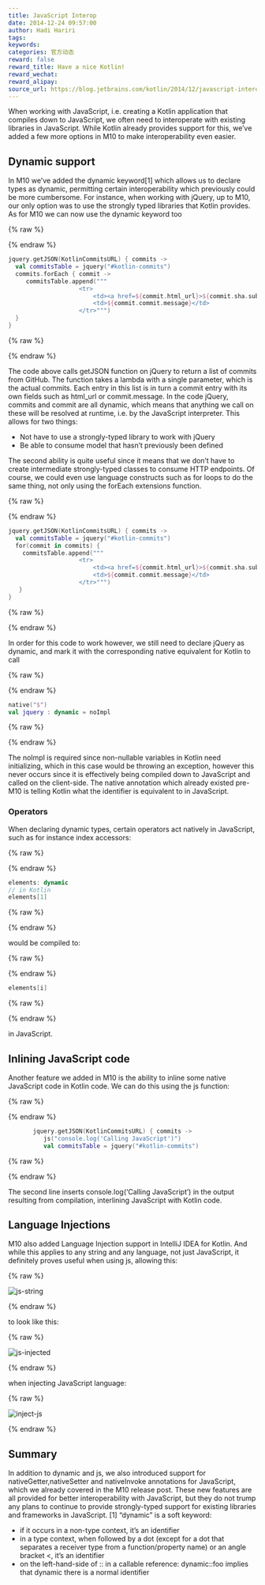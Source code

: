 ```yaml
---
title: JavaScript Interop
date: 2014-12-24 09:57:00
author: Hadi Hariri
tags:
keywords:
categories: 官方动态
reward: false
reward_title: Have a nice Kotlin!
reward_wechat:
reward_alipay:
source_url: https://blog.jetbrains.com/kotlin/2014/12/javascript-interop/
---
```


When working with JavaScript, i.e. creating a Kotlin application that compiles down to JavaScript, we often need to interoperate with existing libraries in JavaScript. While Kotlin already provides support for this, we’ve added a few more options in M10 to make interoperability even easier.
## Dynamic support

In M10 we’ve added the dynamic keyword[1] which allows us to declare types as dynamic, permitting certain interoperability which previously could be more cumbersome. For instance, when working with jQuery, up to M10, our only option was to use the strongly typed libraries that Kotlin provides. As for M10 we can now use the dynamic keyword too

{% raw %}
<p></p>
{% endraw %}

```kotlin
jquery.getJSON(KotlinCommitsURL) { commits ->
  val commitsTable = jquery("#kotlin-commits")
  commits.forEach { commit ->
     commitsTable.append("""
                    <tr>
                        <td><a href=${commit.html_url}>${commit.sha.substring(0, 6)}</a></td>
                        <td>${commit.commit.message}</td>
                    </tr>""")
  }
}
```

{% raw %}
<p></p>
{% endraw %}

The code above calls getJSON function on jQuery to return a list of commits from GitHub. The function takes a lambda with a single parameter, which is the actual commits. Each entry in this list is in turn a commit entry with its own fields such as html_url or commit.message.
In the code jQuery, commits and commit are all dynamic, which means that anything we call on these will be resolved at runtime, i.e. by the JavaScript interpreter. This allows for two things:

* Not have to use a strongly-typed library to work with jQuery
* Be able to consume model that hasn’t previously been defined

The second ability is quite useful since it means that we don’t have to create intermediate strongly-typed classes to consume HTTP endpoints.
Of course, we could even use language constructs such as for loops to do the same thing, not only using the forEach extensions function.

{% raw %}
<p></p>
{% endraw %}

```kotlin
jquery.getJSON(KotlinCommitsURL) { commits ->
  val commitsTable = jquery("#kotlin-commits")
  for(commit in commits) {
    commitsTable.append("""
                    <tr>
                        <td><a href=${commit.html_url}>${commit.sha.substring(0, 6)}</a></td>
                        <td>${commit.commit.message}</td>
                    </tr>""")
   }
}
```

{% raw %}
<p></p>
{% endraw %}

In order for this code to work however, we still need to declare jQuery as dynamic, and mark it with the corresponding native equivalent for Kotlin to call

{% raw %}
<p></p>
{% endraw %}

```kotlin
native("$")
val jquery : dynamic = noImpl
```

{% raw %}
<p></p>
{% endraw %}

The noImpl is required since non-nullable variables in Kotlin need initializing, which in this case would be throwing an exception, however this never occurs since it is effectively being compiled down to JavaScript and called on the client-side. The native annotation which already existed pre-M10 is telling Kotlin what the identifier is equivalent to in JavaScript.
### Operators

When declaring dynamic types, certain operators act natively in JavaScript, such as for instance index accessors:

{% raw %}
<p></p>
{% endraw %}

```kotlin
elements: dynamic
// in Kotlin
elements[1]
```

{% raw %}
<p></p>
{% endraw %}

would be compiled to:

{% raw %}
<p></p>
{% endraw %}

```kotlin
elements[i]
```

{% raw %}
<p></p>
{% endraw %}

in JavaScript.
## Inlining JavaScript code

Another feature we added in M10 is the ability to inline some native JavaScript code in Kotlin code. We can do this using the js function:

{% raw %}
<p></p>
{% endraw %}

```kotlin
       jquery.getJSON(KotlinCommitsURL) { commits ->
          js("console.log('Calling JavaScript')")  
          val commitsTable = jquery("#kotlin-commits")
```

{% raw %}
<p></p>
{% endraw %}

The second line inserts console.log(‘Calling JavaScript’) in the output resulting from compilation, interlining JavaScript with Kotlin code.
## Language Injections

M10 also added Language Injection support in IntelliJ IDEA for Kotlin. And while this applies to any string and any language, not just JavaScript, it definitely proves useful when using js, allowing this:

{% raw %}
<p><img alt="js-string" class="aligncenter size-full wp-image-1776" data-recalc-dims="1" src="https://i0.wp.com/blog.jetbrains.com/kotlin/files/2014/12/js-string.png?resize=363%2C44&amp;ssl=1"/></p>
{% endraw %}

to look like this:

{% raw %}
<p><img alt="js-injected" class="aligncenter size-full wp-image-1775" data-recalc-dims="1" src="https://i0.wp.com/blog.jetbrains.com/kotlin/files/2014/12/js-injected.png?resize=379%2C48&amp;ssl=1"/></p>
{% endraw %}

when injecting JavaScript language:

{% raw %}
<p><img alt="inject-js" class="aligncenter size-full wp-image-1774" data-recalc-dims="1" src="https://i1.wp.com/blog.jetbrains.com/kotlin/files/2014/12/inject-js.png?resize=465%2C102&amp;ssl=1"/></p>
{% endraw %}

## Summary

In addition to dynamic and js, we also introduced support for nativeGetter,nativeSetter and nativeInvoke annotations for JavaScript, which we already covered in the M10 release post.
These new features are all provided for better interoperability with JavaScript, but they do not trump any plans to continue to provide strongly-typed support for existing libraries and frameworks in JavaScript.
[1]
“dynamic” is a soft keyword:

* if it occurs in a non-type context, it’s an identifier
* in a type context, when followed by a dot (except for a dot that separates a receiver type from a function/property name) or an angle bracket <, it’s an identifier
* on the left-hand-side of :: in a callable reference: dynamic::foo implies that dynamic there is a normal identifier

